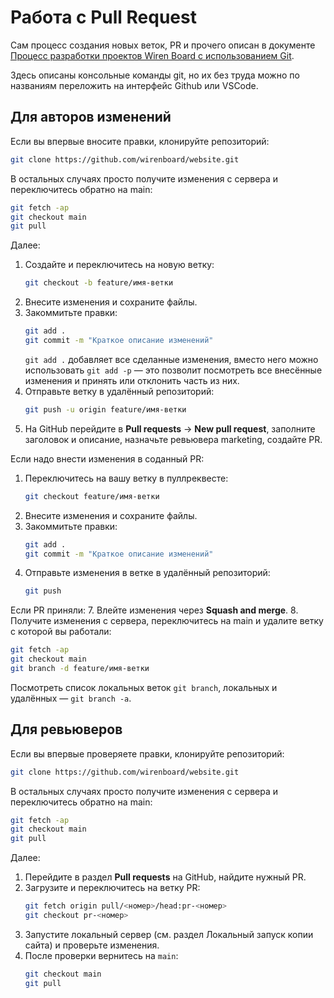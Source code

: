# Работа с Pull Request

Сам процесс создания новых веток, PR и прочего описан в документе [Процесс разработки проектов Wiren Board с использованием Git](https://github.com/wirenboard/codestyle/blob/master/workflow.md).

Здесь описаны консольные команды git, но их без труда можно по названиям переложить на интерфейс Github или VSCode.

## Для авторов изменений

Если вы впервые вносите правки, клонируйте репозиторий:
```bash
git clone https://github.com/wirenboard/website.git
```
В остальных случаях просто получите изменения с сервера и переключитесь обратно на main:
```bash
git fetch -ap
git checkout main
git pull
```

Далее:
1. Создайте и переключитесь на новую ветку:
   ```bash
   git checkout -b feature/имя-ветки
   ```
2. Внесите изменения и сохраните файлы.
3. Закоммитьте правки:
   ```bash
   git add .
   git commit -m "Краткое описание изменений"
   ```
   `git add .` добавляет все сделанные изменения, вместо него можно использовать `git add -p` — это позволит посмотреть все внесённые изменения и принять или отклонить часть из них.
4. Отправьте ветку в удалённый репозиторий:
   ```bash
   git push -u origin feature/имя-ветки
   ```
5. На GitHub перейдите в **Pull requests** → **New pull request**, заполните заголовок и описание, назначьте ревьювера marketing, создайте PR.

Если надо внести изменения в соданный PR:
1. Переключитесь на вашу ветку в пуллреквесте:
   ```bash
   git checkout feature/имя-ветки
   ```
2. Внесите изменения и сохраните файлы.
3. Закоммитьте правки:
   ```bash
   git add .
   git commit -m "Краткое описание изменений"
   ```
4. Отправьте изменения в ветке в удалённый репозиторий:
   ```bash
   git push
   ```

Если PR приняли:
7. Влейте изменения через **Squash and merge**.
8. Получите изменения с сервера, переключитесь на main и удалите ветку с которой вы работали:
   ```bash
   git fetch -ap
   git checkout main
   git branch -d feature/имя-ветки
   ```
Посмотреть список локальных веток `git branch`, локальных и удалённых — `git branch -a`.

## Для ревьюверов

Если вы впервые проверяете правки, клонируйте репозиторий:
```bash
git clone https://github.com/wirenboard/website.git
```
В остальных случаях просто получите изменения с сервера и переключитесь обратно на main:
```bash
git fetch -ap
git checkout main
git pull
```

Далее:
1. Перейдите в раздел **Pull requests** на GitHub, найдите нужный PR.
2. Загрузите и переключитесь на ветку PR:
   ```bash
   git fetch origin pull/<номер>/head:pr-<номер>
   git checkout pr-<номер>
   ```
3. Запустите локальный сервер (см. раздел Локальный запуск копии сайта) и проверьте изменения.
4. После проверки вернитесь на `main`:
   ```bash
   git checkout main
   git pull
   ```